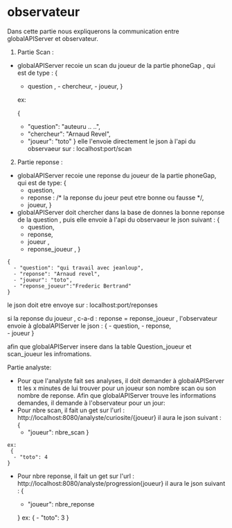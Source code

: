 # observateur

Dans cette partie nous expliquerons la communication entre globalAPIServer et observateur. 

1. Partie Scan : 

- globalAPIServer recoie un scan du joueur  de la partie phoneGap , qui est de type : 
   {
     - question ,
      - chercheur,
      - joueur,
     }

  ex:

  {
    - "question": "auteuru .. ..",
    - "chercheur": "Arnaud Revel",
    - "joueur": "toto"
  }
  elle l'envoie directement le json à l'api du observaeur sur : localhost:port/scan
    
 
 2. Partie reponse : 
  - globalAPIServer recoie une reponse du joueur  de la partie phoneGap, qui est de type:
    {
      - question,
      - reponse :    /* la reponse du joeur peut etre bonne ou fausse */,
      - joueur,
        }
   - globalAPIServer doit chercher dans la base de donnes la bonne reponse de la question , puis elle envoie  à l'api du observaeur  le json suivant :
    {
      - question,
      - reponse,
      - joueur ,
      - reponse_joueur ,
    }

    {
      - "question": "qui travail avec jeanloup",
      - "reponse": "Arnaud revel",
      - "joueur": "toto",
      - "reponse_joueur":"Frederic Bertrand"
    }
  le json doit etre envoye sur :  localhost:port/reponses
     
     
  si la reponse du joueur , c-a-d : reponse = reponse_joueur , l'observateur envoie à globalAPIServer  le json   :
    {
      - question,
      - reponse,     
      - joueur
    }
        
   afin que globalAPIServer insere dans la table Question_joueur et scan_joueur  les infromations.
   
   
   Partie analyste: 
   
   - Pour que l'analyste fait ses analyses, il doit demander à globalAPIServer tt les x minutes  de lui trouver pour un  joueur son nombre scan ou son nombre de reponse. Afin que globalAPIServer trouve les informations demandes, il demande  à l'observateur pour un jour: 
  -  Pour nbre scan, il fait un get sur l'url : http://localhost:8080/analyste/curiosite/{joueur}
   il aura le json suivant :
     {
      - "joueur": nbre_scan
    }

    ex: 
     {
      - "toto": 4
    }

  - Pour nbre reponse, il fait un get sur l'url : http://localhost:8080/analyste/progression{joueur}
   il aura le json suivant :
     {
      - "joueur": nbre_reponse

      }
      ex:
      {
        - "toto": 3
      }
                           
                          
                          
                            
                                    
   
    
